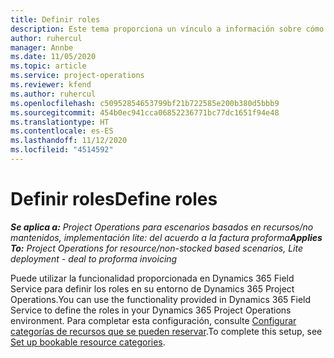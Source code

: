 ```yaml
---
title: Definir roles
description: Este tema proporciona un vínculo a información sobre cómo configurar categorías de recursos que se pueden reservar.
author: ruhercul
manager: Annbe
ms.date: 11/05/2020
ms.topic: article
ms.service: project-operations
ms.reviewer: kfend
ms.author: ruhercul
ms.openlocfilehash: c50952854653799bf21b722585e200b380d5bbb9
ms.sourcegitcommit: 454b0ec941cca06852236771bc77dc1651f94e48
ms.translationtype: HT
ms.contentlocale: es-ES
ms.lasthandoff: 11/12/2020
ms.locfileid: "4514592"
---
```

# <a name="define-roles"></a><span data-ttu-id="d1419-103">Definir roles</span><span class="sxs-lookup"><span data-stu-id="d1419-103">Define roles</span></span>

<span data-ttu-id="d1419-104">_**Se aplica a:** Project Operations para escenarios basados en recursos/no mantenidos, implementación lite: del acuerdo a la factura proforma_</span><span class="sxs-lookup"><span data-stu-id="d1419-104">_**Applies To:** Project Operations for resource/non-stocked based scenarios, Lite deployment - deal to proforma invoicing_</span></span>

<span data-ttu-id="d1419-105">Puede utilizar la funcionalidad proporcionada en Dynamics 365 Field Service para definir los roles en su entorno de Dynamics 365 Project Operations.</span><span class="sxs-lookup"><span data-stu-id="d1419-105">You can use the functionality provided in Dynamics 365 Field Service to define the roles in your Dynamics 365 Project Operations environment.</span></span> <span data-ttu-id="d1419-106">Para completar esta configuración, consulte [Configurar categorías de recursos que se pueden reservar](https://docs.microsoft.com/dynamics365/field-service/set-up-bookable-resource-categories).</span><span class="sxs-lookup"><span data-stu-id="d1419-106">To complete this setup, see [Set up bookable resource categories](https://docs.microsoft.com/dynamics365/field-service/set-up-bookable-resource-categories).</span></span>
